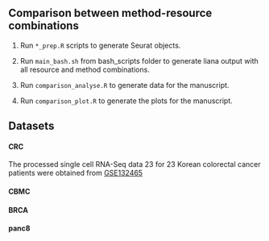## Comparison between method-resource combinations

1. Run `*_prep.R` scripts to generate Seurat objects.   

2. Run `main_bash.sh` from bash_scripts folder to generate liana output with all resource and method combinations.  

3. Run `comparison_analyse.R` to generate data for the manuscript.  

4. Run `comparison_plot.R` to generate the plots for the manuscript.  


## Datasets
#### CRC
The processed single cell RNA-Seq data 23 for 23 Korean colorectal cancer patients were obtained from
[GSE132465](https://www.ncbi.nlm.nih.gov/geo/query/acc.cgi?acc=GSE132465)

#### CBMC


#### BRCA


#### panc8

